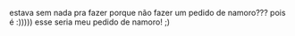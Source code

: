 estava sem nada pra fazer porque não fazer um pedido de namoro??? pois é :))))) esse seria meu pedido de namoro! ;)
